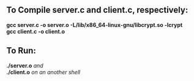 ## To Compile server.c and client.c, respectively: 
**gcc server.c -o server.o -L/lib/x86_64-linux-gnu/libcrypt.so -lcrypt** </br>
**gcc client.c -o client.o**

## To Run:
**./server.o** _and_ </br>
**./client.o** _on an another shell_
